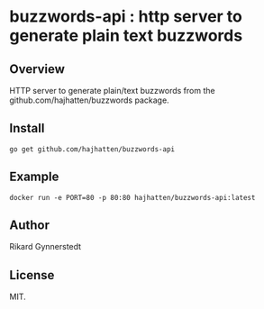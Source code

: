 # buzzwords-api : http server to generate plain text buzzwords

## Overview

HTTP server to generate plain/text buzzwords from the github.com/hajhatten/buzzwords package.

## Install

```
go get github.com/hajhatten/buzzwords-api
```

## Example

```
docker run -e PORT=80 -p 80:80 hajhatten/buzzwords-api:latest
```

## Author

Rikard Gynnerstedt

## License

MIT.
